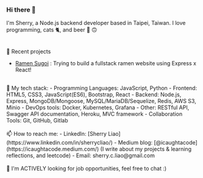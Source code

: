 ### Hi there 👋

I'm Sherry, a Node.js backend developer based in Taipei, Taiwan. I love programming, cats 🐈‍, and beer 🍺 🙃 </br> 
</br>
</br>
🔭  Recent projects
-  [Ramen Sugoi](https://github.com/sherryliao21/ramen-sugoi-backend) : Trying to build a fullstack ramen website using Express x React!
</br>
🌱  My tech stack:
-  Programming Languages: JavaScript, Python
-  Frontend: HTML5, CSS3, JavaScript(ES6), Bootstrap, React
-  Backend: Node.js, Express, MongoDB/Mongoose, MySQL/MariaDB/Sequelize, Redis, AWS S3, Minio
-  DevOps tools: Docker, Kubernetes, Grafana
-  Other: RESTful API, Swagger API documentation, Heroku, MVC framework
-  Collaboration Tools: Git, GitHub, Gitlab
</br>
</br>
📫  How to reach me: 
-  LinkedIn: [Sherry Liao](https://www.linkedin.com/in/sherrycliao/)
-  Medium blog: [@icaughtacode](https://icaughtacode.medium.com/)  (I write about my projects & learning reflections, and leetcode)
-  Email: sherry.c.liao@gmail.com
</br>
</br>
💬  I'm ACTIVELY looking for job opportunities, feel free to chat :)
